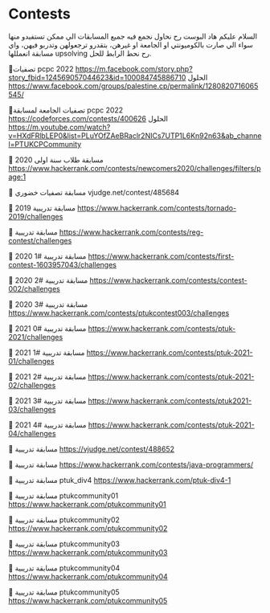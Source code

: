 # Contests
السلام عليكم 
هاد البوست رح نحاول نجمع فيه جميع المسابقات الي ممكن تستفيدو منها سواء الي صارت بالكوميونتي او الجامعة او غيرهن، بتقدرو ترجعولهن وتدربو فيهن، واي مسابقة انعمللها upsolving رح نحط الرابط للحل.

🔹تصفيات pcpc 2022
https://m.facebook.com/story.php?story_fbid=124569057044623&id=100084745886710
الحلول 
https://www.facebook.com/groups/palestine.cp/permalink/1280820716065545/


🔹تصفيات الجامعة لمسابقة pcpc 2022
https://codeforces.com/contests/400626
الحلول 
https://m.youtube.com/watch?v=HXdFRlbLEP0&list=PLuYOfZAeBRaclr2NICs7UTP1L6Kn92n63&ab_channel=PTUKCPCommunity 


🔹 مسابقة طلاب سنة اولى 2020
https://www.hackerrank.com/contests/newcomers2020/challenges/filters/page:1


🔹 مسابقة تصفيات خضوري
vjudge.net/contest/485684


🔹 مسابقة تدريبية 2019
https://www.hackerrank.com/contests/tornado-2019/challenges


🔹 مسابقة تدريبية
https://www.hackerrank.com/contests/reg-contest/challenges


🔹 مسابقة تدريبية #1 2020
https://www.hackerrank.com/contests/first-contest-1603957043/challenges


🔹 مسابقة تدريبية #2 2020
https://www.hackerrank.com/contests/contest-002/challenges


🔹 مسابقة تدريبية #3 2020
https://www.hackerrank.com/contests/ptukcontest003/challenges


🔹 مسابقة تدريبية #0 2021
https://www.hackerrank.com/contests/ptuk-2021/challenges


🔹 مسابقة تدريبية #1 2021
https://www.hackerrank.com/contests/ptuk-2021-01/challenges


🔹 مسابقة تدريبية #2 2021
https://www.hackerrank.com/contests/ptuk-2021-02/challenges


🔹 مسابقة تدريبية #3 2021
https://www.hackerrank.com/contests/ptuk2021-03/challenges


🔹 مسابقة تدريبية #4 2021
https://www.hackerrank.com/contests/ptuk-2021-04/challenges


🔹 مسابقة تدريبية
https://vjudge.net/contest/488652


🔹 مسابقة تدريبية
https://www.hackerrank.com/contests/java-programmers/


🔹 مسابقة تدريبية ptuk_div4
https://www.hackerrank.com/ptuk-div4-1


🔹 مسابقة تدريبية ptukcommunity01
https://www.hackerrank.com/ptukcommunity01


🔹 مسابقة تدريبية ptukcommunity02
https://www.hackerrank.com/ptukcommunity02


🔹 مسابقة تدريبية ptukcommunity03
https://www.hackerrank.com/ptukcommunity03


🔹 مسابقة تدريبية ptukcommunity04
https://www.hackerrank.com/ptukcommunity04


🔹 مسابقة تدريبية ptukcommunity05
https://www.hackerrank.com/ptukcommunity05
